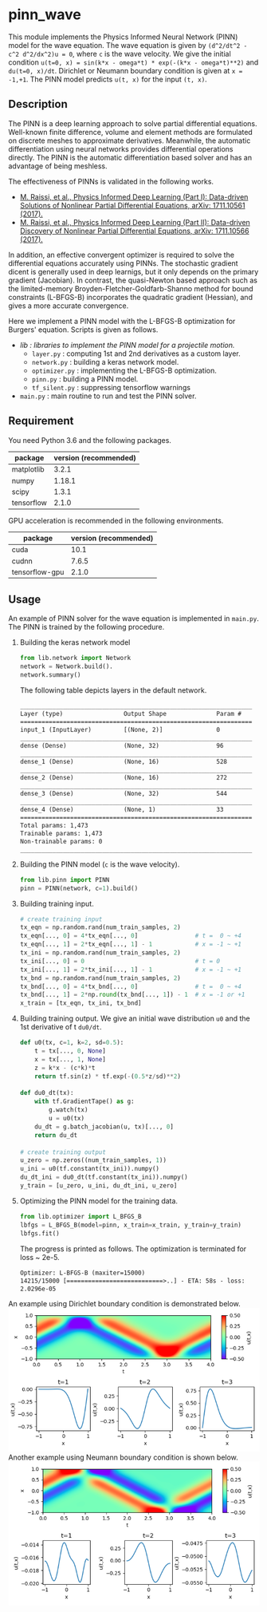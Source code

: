 # pinn_wave

This module implements the Physics Informed Neural Network (PINN) model for the wave equation. The wave equation is given by `(d^2/dt^2 - c^2 d^2/dx^2)u = 0`, where `c` is the wave velocity. We give the initial condition `u(t=0, x) = sin(k*x - omega*t) * exp(-(k*x - omega*t)**2)` and `du(t=0, x)/dt`. Dirichlet or Neumann boundary condition is given at `x = -1,+1`. The PINN model predicts `u(t, x)` for the input `(t, x)`.

## Description

The PINN is a deep learning approach to solve partial differential equations. Well-known finite difference, volume and element methods are formulated on discrete meshes to approximate derivatives. Meanwhile, the automatic differentiation using neural networks provides differential operations directly. The PINN is the automatic differentiation based solver and has an advantage of being meshless.

The effectiveness of PINNs is validated in the following works.

* [M. Raissi, et al., Physics Informed Deep Learning (Part I): Data-driven Solutions of Nonlinear Partial Differential Equations, arXiv: 1711.10561 (2017).](https://arxiv.org/abs/1711.10561)
* [M. Raissi, et al., Physics Informed Deep Learning (Part II): Data-driven Discovery of Nonlinear Partial Differential Equations, arXiv: 1711.10566 (2017).](https://arxiv.org/abs/1711.10566)

In addition, an effective convergent optimizer is required to solve the differential equations accurately using PINNs. The stochastic gradient dicent is generally used in deep learnigs, but it only depends on the primary gradient (Jacobian). In contrast, the quasi-Newton based approach such as the limited-memory Broyden-Fletcher-Goldfarb-Shanno method for bound constraints (L-BFGS-B) incorporates the quadratic gradient (Hessian), and gives a more accurate convergence.

Here we implement a PINN model with the L-BFGS-B optimization for Burgers' equation.
Scripts is given as follows.

* *lib : libraries to implement the PINN model for a projectile motion.*
    * `layer.py` : computing 1st and 2nd derivatives as a custom layer.
    * `network.py` : building a keras network model.
    * `optimizer.py` : implementing the L-BFGS-B optimization.
    * `pinn.py` : building a PINN model.
    * `tf_silent.py` : suppressing tensorflow warnings
* `main.py` : main routine to run and test the PINN solver.

## Requirement

You need Python 3.6 and the following packages.

| package    | version (recommended) |
| -          | -      |
| matplotlib | 3.2.1  |
| numpy      | 1.18.1 |
| scipy      | 1.3.1  |
| tensorflow | 2.1.0  |

GPU acceleration is recommended in the following environments.

| package        | version (recommended) |
| -              | -     |
| cuda           | 10.1  |
| cudnn          | 7.6.5 |
| tensorflow-gpu | 2.1.0 |

## Usage

An example of PINN solver for the wave equation is implemented in `main.py`. The PINN is trained by the following procedure.

1. Building the keras network model
    ```python
    from lib.network import Network
    network = Network.build().
    network.summary()
    ```
    The following table depicts layers in the default network.
    ```
    _________________________________________________________________
    Layer (type)                 Output Shape              Param #
    =================================================================
    input_1 (InputLayer)         [(None, 2)]               0
    _________________________________________________________________
    dense (Dense)                (None, 32)                96
    _________________________________________________________________
    dense_1 (Dense)              (None, 16)                528
    _________________________________________________________________
    dense_2 (Dense)              (None, 16)                272
    _________________________________________________________________
    dense_3 (Dense)              (None, 32)                544
    _________________________________________________________________
    dense_4 (Dense)              (None, 1)                 33
    =================================================================
    Total params: 1,473
    Trainable params: 1,473
    Non-trainable params: 0
    _________________________________________________________________
    ```
2. Building the PINN model (`c` is the wave velocity).
    ```python
    from lib.pinn import PINN
    pinn = PINN(network, c=1).build()
    ```
3. Building training input.
    ```python
    # create training input
    tx_eqn = np.random.rand(num_train_samples, 2)
    tx_eqn[..., 0] = 4*tx_eqn[..., 0]                # t =  0 ~ +4
    tx_eqn[..., 1] = 2*tx_eqn[..., 1] - 1            # x = -1 ~ +1
    tx_ini = np.random.rand(num_train_samples, 2)
    tx_ini[..., 0] = 0                               # t = 0
    tx_ini[..., 1] = 2*tx_ini[..., 1] - 1            # x = -1 ~ +1
    tx_bnd = np.random.rand(num_train_samples, 2)
    tx_bnd[..., 0] = 4*tx_bnd[..., 0]                # t =  0 ~ +4
    tx_bnd[..., 1] = 2*np.round(tx_bnd[..., 1]) - 1  # x = -1 or +1
    x_train = [tx_eqn, tx_ini, tx_bnd]
    ```
4. Building training output. We give an initial wave distribution `u0` and the 1st derivative of t `du0/dt`.
    ```python
    def u0(tx, c=1, k=2, sd=0.5):
        t = tx[..., 0, None]
        x = tx[..., 1, None]
        z = k*x - (c*k)*t
        return tf.sin(z) * tf.exp(-(0.5*z/sd)**2)

    def du0_dt(tx):
        with tf.GradientTape() as g:
            g.watch(tx)
            u = u0(tx)
        du_dt = g.batch_jacobian(u, tx)[..., 0]
        return du_dt

    # create training output
    u_zero = np.zeros((num_train_samples, 1))
    u_ini = u0(tf.constant(tx_ini)).numpy()
    du_dt_ini = du0_dt(tf.constant(tx_ini)).numpy()
    y_train = [u_zero, u_ini, du_dt_ini, u_zero]
    ```
5. Optimizing the PINN model for the training data.
    ```python
    from lib.optimizer import L_BFGS_B
    lbfgs = L_BFGS_B(model=pinn, x_train=x_train, y_train=y_train)
    lbfgs.fit()
    ```
    The progress is printed as follows. The optimization is terminated for loss ~ 2e-5.
    ```
    Optimizer: L-BFGS-B (maxiter=15000)
    14215/15000 [===========================>..] - ETA: 58s - loss: 2.0296e-05
    ```

An example using Dirichlet boundary condition is demonstrated below.
![result_img](result_img_dirichlet.png)
Another example using Neumann boundary condition is shown below.
![result_img](result_img_neumann.png)
